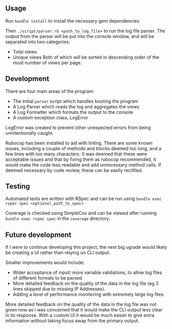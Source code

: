 ## Usage
Run `bundle install` to install the necessary gem dependencies.

Then `./script/parser.rb <path_to_log_file>` to run the log file parser.
The output from the parser will be put into the console window, and will be separated into two categories:
* Total views
* Unique views
Both of which will be sorted in descending order of the most number of views per page.

## Development
There are four main areas of the program:
* The initial `parser` script which handles booting the program
* A Log Parser which reads the log and aggregates the views
* A Log Formatter which formats the output to the console
* A custom exception class, LogError

LogError was created to prevent other unexpected errors from being unintentionally caught.

Rubocop has been installed to aid with linting. 
There are some known issues, including a couple of methods and blocks deemed too long,
and a few lines with too many characters. It was deemed that these were acceptable issues and that by fixing them as rubocop recommended,
it would make the code less readable and add unnecessary method calls.  If deemed necessary by code review, these can be easily rectified.

## Testing
Automated tests are written with RSpec and can be run using `bundle exec rspec spec <optional_path_to_spec>`

Coverage is checked using SimpleCov and can be viewed after running `bundle exec rspec spec` in the `coverage` directory.

## Future development
If I were to continue developing this project, the next big ugrade would likely be creating a UI rather than relying on CLI output.

Smaller improvements would include:
* Wider acceptance of input/ more variable validations, to allow log files of different formats to be parsed
* More detailed feedback on the quality of the data in the log file (eg 3 lines skipped due to missing IP Addresses).
* Adding a level of performance monitoring with extremely large log files.

More detailed feedback on the quality of the data in the log file was not given now as I was concerned that it would make the CLI
output less clear in its response. With a custom UI it would be much easier to give extra information without taking focus away from
the primary output.
